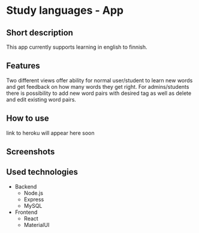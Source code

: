 # Study languages - App
## Short description
This app currently supports learning in english to finnish. 

## Features
Two different views offer ability for normal user/student to learn new words and get feedback on how many words they get right. For admins/students there is possibility to add new word pairs with desired tag as well as delete and edit existing word pairs.

## How to use
link to heroku will appear here soon

## Screenshots

## Used technologies
- Backend
  - Node.js
  - Express
  - MySQL
- Frontend
  - React
  - MaterialUI
